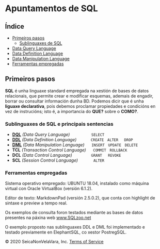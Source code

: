 # Apuntamentos de SQL

## Índice

- [Primeiros pasos](#primeiros-pasos)
  - [Sublinguaxes de SQL](#sublinguaxes-de-SQL-e-principais-sentencias)
- [Data Query Language](DQL.md)
- [Data Definition Language](DDL.md)
- [Data Manipulation Language](DML.md)
- [Ferramentas empregadas](#ferramentas-empregadas)

## Primeiros pasos

**SQL** é unha linguaxe standard empregada na xestión de bases de datos relacionais, que permite crear e modificar esquemas, ademais de engadir, borrar ou consultar información dunha BD. Podemos dicir que é unha **liguaxe declarativa**, pois debemos proclamar propiedades e condicións en vez de instrucións; isto é, a importancia do **QUE?** sobre o **COMO?**.

### Sublinguaxes de SQL e principais sentencias

- [**DQL**](DQL.md) *(Data Query Language)* &nbsp;&nbsp;&nbsp;&nbsp;&nbsp;&nbsp;&nbsp;&nbsp;&nbsp;&nbsp;&nbsp;&nbsp;&nbsp;&nbsp;&nbsp;&nbsp; ```SELECT```
- [**DDL**](DDL.md) *(Data Definition Language)* &nbsp;&nbsp;&nbsp;&nbsp;&nbsp;&nbsp;&nbsp;&nbsp;&nbsp;&nbsp; ```CREATE``` &nbsp; ```ALTER``` &nbsp;&nbsp;&nbsp; ```DROP```
- [**DML**](DML.md) *(Data Manipulation Language)* &nbsp;&nbsp;&nbsp;&nbsp; ```INSERT``` &nbsp; ```UPDATE``` &nbsp; ```DELETE```
- **TCL** *(Transaction Control Language)* &nbsp;&nbsp;&nbsp;&nbsp; ```COMMIT``` &nbsp; ```ROLLBACK```
- **DCL** *(Data Control Language)* &nbsp;&nbsp;&nbsp;&nbsp;&nbsp;&nbsp;&nbsp;&nbsp;&nbsp;&nbsp;&nbsp;&nbsp;&nbsp;&nbsp; ```GRANT``` &nbsp;&nbsp;&nbsp; ```REVOKE```
- **SCL** *(Session Control Language)* &nbsp;&nbsp;&nbsp;&nbsp;&nbsp;&nbsp;&nbsp;&nbsp;&nbsp;&nbsp;&nbsp; ```ALTER```

### Ferramentas empregadas

Sistema operativo empregado: UBUNTU 18.04, instalado como máquina virtual con Oracle VirtualBox (versión 6.1.2).

Editor de texto: MarkdownPad (versión 2.5.0.2), que conta con highlight de sintaxe e preview a tempo real.

Os exemplos de consulta foron testados mediante as bases de datos presentes na páxina web www.SQLzoo.net

O exemplo proposto nas sublinguaxes DDL e DML foi implementado e testado previamente en ElephantSQL, co xestor PostregSQL.


© 2020 SeicaNonVelaVara, Inc. [Terms of Service](https://youtu.be/dQw4w9WgXcQ)
